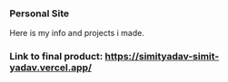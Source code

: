 ### Personal Site

Here is my info and projects i made.

### Link to final product: https://simityadav-simit-yadav.vercel.app/